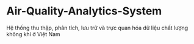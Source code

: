 # Air-Quality-Analytics-System
Hệ thống thu thập, phân tích, lưu trữ và trực quan hóa dữ liệu chất lượng không khí ở Việt Nam
